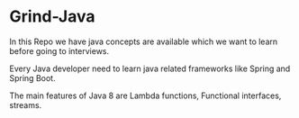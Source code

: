 # Grind-Java

In this Repo we have java concepts are available which we want to learn before going to interviews.

Every Java developer need to learn java related frameworks like Spring and Spring Boot.

The main features of Java 8 are
Lambda functions, Functional interfaces, streams.

